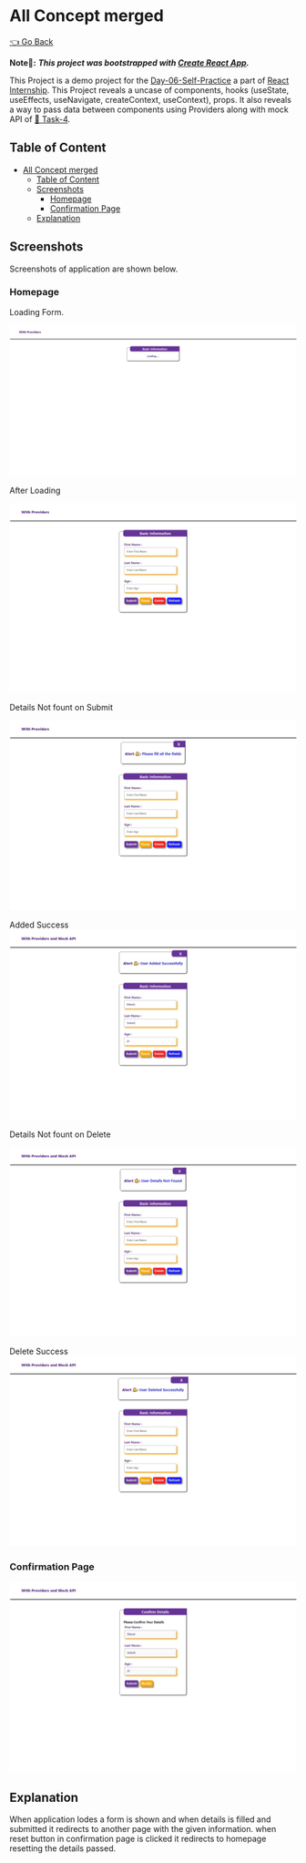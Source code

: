 # All Concept merged

[👈 Go Back](./../Readme.md)

**Note📓:** **_This project was bootstrapped with [Create React App](https://github.com/facebook/create-react-app)._**

This Project is a demo project for the [Day-06-Self-Practice](./README.md) a part of [React Internship](../../Readme.md). This Project reveals a uncase of components, hooks (useState, useEffects, useNavigate, createContext, useContext), props. It also reveals a way to pass data between components using Providers along with mock API of [📂 Task-4](../Day-04-Task/README.md).

## Table of Content

- [All Concept merged](#all-concept-merged)
  - [Table of Content](#table-of-content)
  - [Screenshots](#screenshots)
    - [Homepage](#homepage)
    - [Confirmation Page](#confirmation-page)
  - [Explanation](#explanation)

## Screenshots

Screenshots of application are shown below.

### Homepage

Loading Form.

!["Loading"](./docs/Loader-Basic-Info.jpeg)

After Loading

!["After Loading"](./docs/Basic-Info-Page.jpeg)

Details Not fount on Submit

!["Submit Empty"](./docs/Basic-Info-Page-Empty-Submit.jpeg)

Added Success
!["Added Success"](./docs/Basic-Info-Page-User-Added.jpeg)

Details Not fount on Delete

!["Delete Empty"](./docs/Basic-Info-Page-Delete-Details-Not-Found.jpeg)

Delete Success
!["Delete Success"](./docs/Basic-Info-Page-Delete-Success.jpeg)

### Confirmation Page

!["Confirmation Page"](./docs/Confirm-Page.jpeg)

## Explanation

When application lodes a form is shown and when details is filled and submitted it redirects to another page with the given information. when reset button in confirmation page is clicked it redirects to homepage resetting the details passed.  

